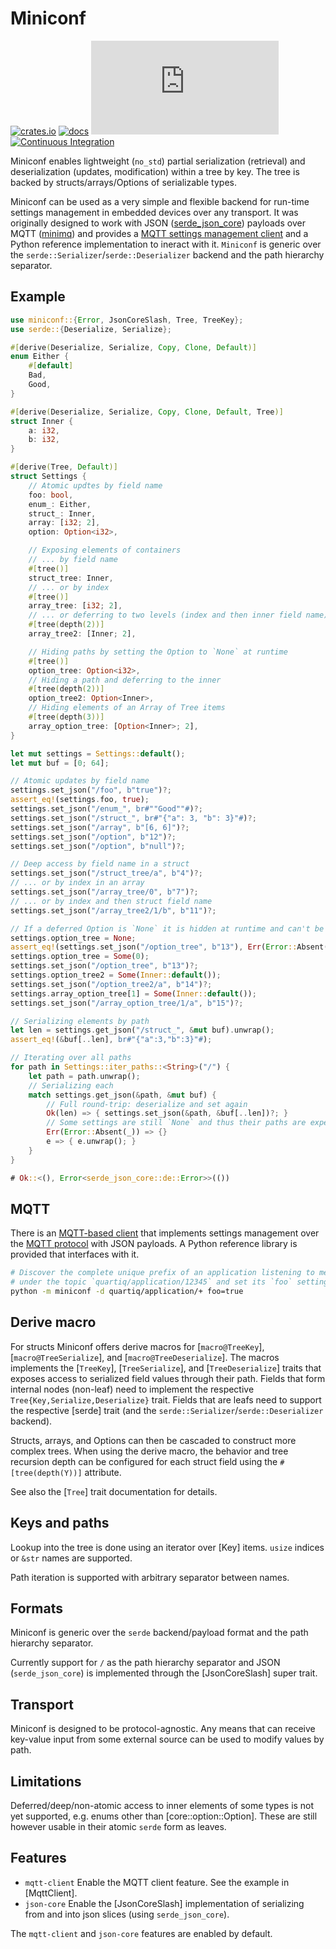 # Miniconf

[![crates.io](https://img.shields.io/crates/v/miniconf.svg)](https://crates.io/crates/miniconf)
[![docs](https://docs.rs/miniconf/badge.svg)](https://docs.rs/miniconf)
[![QUARTIQ Matrix Chat](https://img.shields.io/matrix/quartiq:matrix.org)](https://matrix.to/#/#quartiq:matrix.org)
[![Continuous Integration](https://github.com/vertigo-designs/miniconf/workflows/Continuous%20Integration/badge.svg)](https://github.com/quartiq/miniconf/actions)

Miniconf enables lightweight (`no_std`) partial serialization (retrieval) and deserialization
(updates, modification) within a tree by key. The tree is backed by
structs/arrays/Options of serializable types.

Miniconf can be used as a very simple and flexible backend for run-time settings management in embedded devices
over any transport. It was originally designed to work with JSON ([serde_json_core](https://docs.rs/serde-json-core))
payloads over MQTT ([minimq](https://docs.rs/minimq)) and provides a [MQTT settings management
client](MqttClient) and a Python reference implementation to ineract with it.
`Miniconf` is generic over the `serde::Serializer`/`serde::Deserializer` backend and the path hierarchy separator.

## Example

```rust
use miniconf::{Error, JsonCoreSlash, Tree, TreeKey};
use serde::{Deserialize, Serialize};

#[derive(Deserialize, Serialize, Copy, Clone, Default)]
enum Either {
    #[default]
    Bad,
    Good,
}

#[derive(Deserialize, Serialize, Copy, Clone, Default, Tree)]
struct Inner {
    a: i32,
    b: i32,
}

#[derive(Tree, Default)]
struct Settings {
    // Atomic updtes by field name
    foo: bool,
    enum_: Either,
    struct_: Inner,
    array: [i32; 2],
    option: Option<i32>,

    // Exposing elements of containers
    // ... by field name
    #[tree()]
    struct_tree: Inner,
    // ... or by index
    #[tree()]
    array_tree: [i32; 2],
    // ... or deferring to two levels (index and then inner field name)
    #[tree(depth(2))]
    array_tree2: [Inner; 2],

    // Hiding paths by setting the Option to `None` at runtime
    #[tree()]
    option_tree: Option<i32>,
    // Hiding a path and deferring to the inner
    #[tree(depth(2))]
    option_tree2: Option<Inner>,
    // Hiding elements of an Array of Tree items
    #[tree(depth(3))]
    array_option_tree: [Option<Inner>; 2],
}

let mut settings = Settings::default();
let mut buf = [0; 64];

// Atomic updates by field name
settings.set_json("/foo", b"true")?;
assert_eq!(settings.foo, true);
settings.set_json("/enum_", br#""Good""#)?;
settings.set_json("/struct_", br#"{"a": 3, "b": 3}"#)?;
settings.set_json("/array", b"[6, 6]")?;
settings.set_json("/option", b"12")?;
settings.set_json("/option", b"null")?;

// Deep access by field name in a struct
settings.set_json("/struct_tree/a", b"4")?;
// ... or by index in an array
settings.set_json("/array_tree/0", b"7")?;
// ... or by index and then struct field name
settings.set_json("/array_tree2/1/b", b"11")?;

// If a deferred Option is `None` it is hidden at runtime and can't be accessed
settings.option_tree = None;
assert_eq!(settings.set_json("/option_tree", b"13"), Err(Error::Absent(1)));
settings.option_tree = Some(0);
settings.set_json("/option_tree", b"13")?;
settings.option_tree2 = Some(Inner::default());
settings.set_json("/option_tree2/a", b"14")?;
settings.array_option_tree[1] = Some(Inner::default());
settings.set_json("/array_option_tree/1/a", b"15")?;

// Serializing elements by path
let len = settings.get_json("/struct_", &mut buf).unwrap();
assert_eq!(&buf[..len], br#"{"a":3,"b":3}"#);

// Iterating over all paths
for path in Settings::iter_paths::<String>("/") {
    let path = path.unwrap();
    // Serializing each
    match settings.get_json(&path, &mut buf) {
        // Full round-trip: deserialize and set again
        Ok(len) => { settings.set_json(&path, &buf[..len])?; }
        // Some settings are still `None` and thus their paths are expected to be absent
        Err(Error::Absent(_)) => {}
        e => { e.unwrap(); }
    }
}

# Ok::<(), Error<serde_json_core::de::Error>>(())
```

## MQTT

There is an [MQTT-based client](MqttClient) that implements settings management over the [MQTT
protocol](https://mqtt.org) with JSON payloads. A Python reference library is provided that
interfaces with it.

```sh
# Discover the complete unique prefix of an application listening to messages
# under the topic `quartiq/application/12345` and set its `foo` setting to `true`.
python -m miniconf -d quartiq/application/+ foo=true
```

## Derive macro

For structs Miniconf offers derive macros for [`macro@TreeKey`], [`macro@TreeSerialize`], and [`macro@TreeDeserialize`].
The macros implements the [`TreeKey`], [`TreeSerialize`], and [`TreeDeserialize`] traits that exposes access to serialized field values through their path.
Fields that form internal nodes (non-leaf) need to implement the respective `Tree{Key,Serialize,Deserialize}` trait. Fields that are
leafs need to support the respective [serde] trait (and the `serde::Serializer`/`serde::Deserializer` backend).

Structs, arrays, and Options can then be cascaded to construct more complex trees.
When using the derive macro, the behavior and tree recursion depth can be configured for each
struct field using the `#[tree(depth(Y))]` attribute.

See also the [`Tree`] trait documentation for details.

## Keys and paths

Lookup into the tree is done using an iterator over [Key] items. `usize` indices or `&str` names are supported.

Path iteration is supported with arbitrary separator between names.

## Formats

Miniconf is generic over the `serde` backend/payload format and the path hierarchy separator.

Currently support for `/` as the path hierarchy separator and JSON (`serde_json_core`) is implemented
through the [JsonCoreSlash] super trait.

## Transport

Miniconf is designed to be protocol-agnostic. Any means that can receive key-value input from
some external source can be used to modify values by path.

## Limitations

Deferred/deep/non-atomic access to inner elements of some types is not yet supported, e.g. enums
other than [core::option::Option]. These are still however usable in their atomic `serde` form as leaves.

## Features

* `mqtt-client` Enable the MQTT client feature. See the example in [MqttClient].
* `json-core` Enable the [JsonCoreSlash] implementation of serializing from and
  into json slices (using `serde_json_core`).

The `mqtt-client` and `json-core` features are enabled by default.
